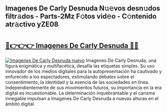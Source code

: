 ## Imagenes De Carly Desnuda N𝚞𝚎vos desn𝚞dos filtr𝚊dos - Parts-2Mz F𝚘tos vid𝚎o - C𝚘ntenido atr𝚊ctivo yZE08

# <h2><a href="http://mba7vy.tromn.icu/?c=Imagenes+De+Carly+Desnuda">🔗👉👉👉 Imagenes De Carly Desnuda 🔗🔗</a></h2>

[![Imagenes De Carly Desnuda nuevo](https://i.imgur.com/pEAQMta.gif)](http://mba7vy.tromn.icu/?c=Imagenes+De+Carly+Desnuda)
Imagenes De Carly Desnuda, una figura enigmática y multifacética, desafía las etiquetas simples. Su uso innovador de los medios digitales para la autopresentación ha cautivado y enfurecido a los espectadores, estimulando debates sobre el consentimiento, la identidad y la esencia de las sociedades en línea. Independientemente de sus movimientos futuros, su importancia en la era digital es incuestionable. La determinación inquebrantable y el carisma innegable impulsan a Imagenes De Carly Desnuda a nuevas alturas en el ámbito digital.
